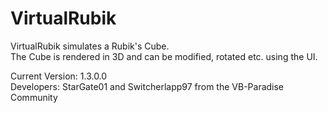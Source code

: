 VirtualRubik
============

VirtualRubik simulates a Rubik's Cube.  
The Cube is rendered in 3D and can be modified, rotated etc. using the UI. 
 
Current Version: 1.3.0.0  
Developers: StarGate01 and Switcherlapp97 from the VB-Paradise Community 
